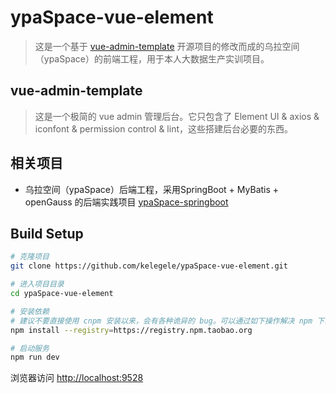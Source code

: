 # ypaSpace-vue-element

> 这是一个基于 [vue-admin-template](https://panjiachen.gitee.io/vue-admin-template) 开源项目的修改而成的乌拉空间（ypaSpace）的前端工程，用于本人大数据生产实训项目。

## vue-admin-template

> 这是一个极简的 vue admin 管理后台。它只包含了 Element UI & axios & iconfont & permission control & lint，这些搭建后台必要的东西。


## 相关项目

- 乌拉空间（ypaSpace）后端工程，采用SpringBoot + MyBatis + openGauss 的后端实践项目 [ypaSpace-springboot](https://github.com/kelegele/ypaSpace-springboot)


## Build Setup

```bash
# 克隆项目
git clone https://github.com/kelegele/ypaSpace-vue-element.git

# 进入项目目录
cd ypaSpace-vue-element

# 安装依赖
# 建议不要直接使用 cnpm 安装以来，会有各种诡异的 bug。可以通过如下操作解决 npm 下载速度慢的问题
npm install --registry=https://registry.npm.taobao.org

# 启动服务
npm run dev
```

浏览器访问 [http://localhost:9528](http://localhost:9528)


